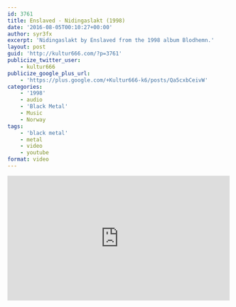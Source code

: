 ```yaml
---
id: 3761
title: Enslaved - Nidingaslakt (1998)
date: '2016-08-05T00:10:27+00:00'
author: syr3fx
excerpt: 'Nidingaslakt by Enslaved from the 1998 album Blodhemn.'
layout: post
guid: 'http://kultur666.com/?p=3761'
publicize_twitter_user:
    - kultur666
publicize_google_plus_url:
    - 'https://plus.google.com/+Kultur666-k6/posts/Qa5cxbCeivW'
categories:
    - '1998'
    - audio
    - 'Black Metal'
    - Music
    - Norway
tags:
    - 'black metal'
    - metal
    - video
    - youtube
format: video
---
```


<iframe allow="accelerometer; autoplay; clipboard-write; encrypted-media; gyroscope; picture-in-picture; web-share" allowfullscreen="" frameborder="0" height="281" loading="lazy" src="https://www.youtube.com/embed/9y7zRjkR1xg?feature=oembed" title="Enslaved (35) - Nidingaslakt" width="500"></iframe>